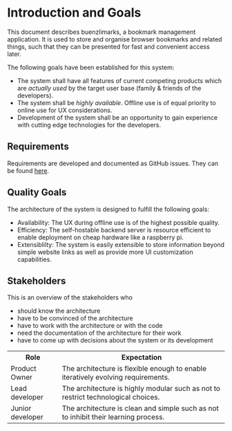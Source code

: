 # Introduction and Goals

This document describes buenzlimarks, a bookmark management application.
It is used to store and organise browser bookmarks and related things, such that they can be presented for fast and convenient access later.

The following goals have been established for this system:

- The system shall have all features of current competing products which are _actually used_ by the target user base (family & friends of the developers).
- The system shall be _highly available_.
  Offline use is of equal priority to online use for UX considerations.
- Development of the system shall be an opportunity to gain experience with cutting edge technologies for the developers.

## Requirements

Requirements are developed and documented as GitHub issues.
They can be found [here](https://github.com/users/remlse/projects/1/views/6).

## Quality Goals

The architecture of the system is designed to fulfill the following goals:

- Availability: The UX during offline use is of the highest possible quality.
- Efficiency: The self-hostable backend server is resource efficient to enable deployment on cheap hardware like a raspberry pi.
- Extensiblilty: The system is easily extensible to store information beyond simple website links as well as provide more UI customization capabilities.

## Stakeholders

This is an overview of the stakeholders who

- should know the architecture
- have to be convinced of the architecture
- have to work with the architecture or with the code
- need the documentation of the architecture for their work
- have to come up with decisions about the system or its development

<table>
  <tr>
    <th>Role</th>
    <th>Expectation</th>
  </tr>
  <tr>
    <td>Product Owner</td>
    <td>
      The architecture is flexible enough to enable iteratively evolving requirements.
    </td>
  </tr>
  <tr>
    <td>Lead developer</td>
    <td>
      The architecture is highly modular such as not to restrict technological choices.
    </td>
  </tr>
  <tr>
    <td>Junior developer</td>
    <td>
      The architecture is clean and simple such as not to inhibit their learning process.
    </td>
  </tr>
</table>
